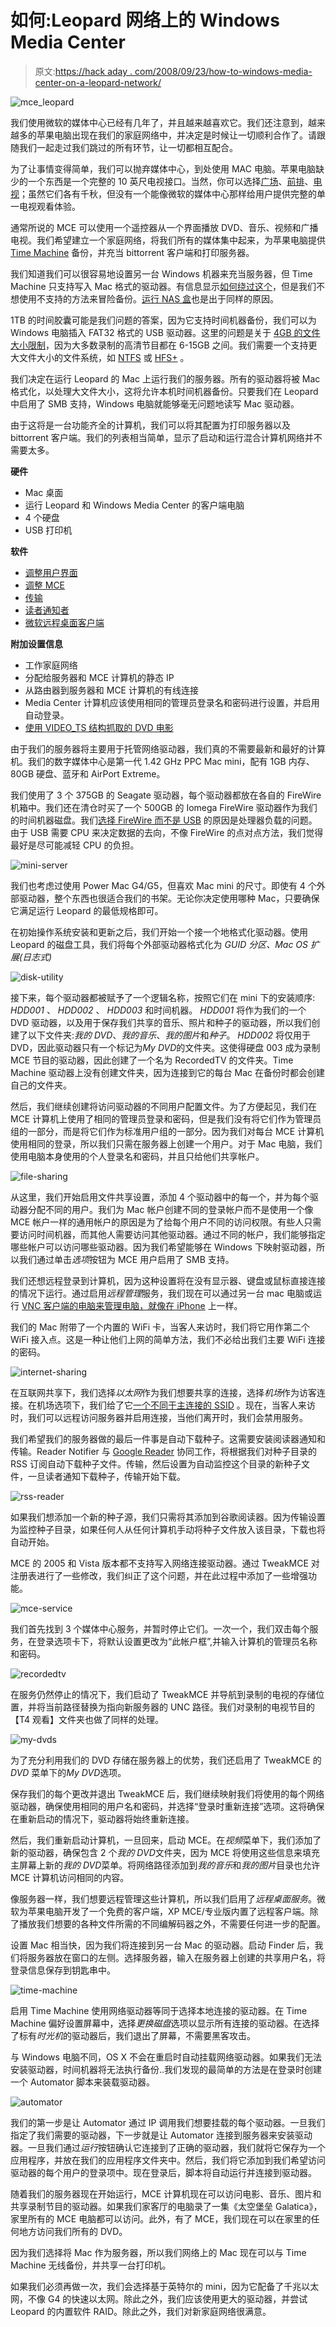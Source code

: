# 如何:Leopard 网络上的 Windows Media Center

> 原文:[https://hack aday . com/2008/09/23/how-to-windows-media-center-on-a-leopard-network/](https://hackaday.com/2008/09/23/how-to-windows-media-center-on-a-leopard-network/)

![](../Images/e5022d27dfb236826904f0a07c16ff74.png "mce_leopard")

我们使用微软的媒体中心已经有几年了，并且越来越喜欢它。我们还注意到，越来越多的苹果电脑出现在我们的家庭网络中，并决定是时候让一切顺利合作了。请跟随我们一起走过我们跳过的所有环节，让一切都相互配合。

为了让事情变得简单，我们可以抛弃媒体中心，到处使用 MAC 电脑。苹果电脑缺少的一个东西是一个完整的 10 英尺电视接口。当然，你可以选择[广场](http://elan.plexapp.com/)、[前排](http://en.wikipedia.org/wiki/Front_Row)、[电视](http://www.mahalo.com/Eyetv)；虽然它们各有千秋，但没有一个能像微软的媒体中心那样给用户提供完整的单一电视观看体验。

通常所说的 MCE 可以使用一个遥控器从一个界面播放 DVD、音乐、视频和广播电视。我们希望建立一个家庭网络，将我们所有的媒体集中起来，为苹果电脑提供 [Time Machine](http://www.apple.com/macosx/features/timemachine.html) 备份，并充当 bittorrent 客户端和打印服务器。

我们知道我们可以很容易地设置另一台 Windows 机器来充当服务器，但 Time Machine 只支持写入 Mac 格式的驱动器。有信息显示[如何绕过这个](http://www.macosxhints.com/article.php?story=20071028173642747)，但是我们不想使用不支持的方法来冒险备份。[运行 NAS 盒](http://hackaday.com/2008/07/05/hackit-network-attached-storage/)也是出于同样的原因。

1TB 的时间胶囊可能是我们问题的答案，因为它支持时间机器备份，我们可以为 Windows 电脑插入 FAT32 格式的 USB 驱动器。这里的问题是关于 [4GB 的文件大小限制](http://support.microsoft.com/default.aspx?scid=kb;en-us;314463)，因为大多数录制的高清节目都在 6-15GB 之间。我们需要一个支持更大文件大小的文件系统，如 [NTFS](http://en.wikipedia.org/wiki/NTFS) 或 [HFS+](http://en.wikipedia.org/wiki/HFS%2B) 。

我们决定在运行 Leopard 的 Mac 上运行我们的服务器。所有的驱动器将被 Mac 格式化，以处理大文件大小，这将允许本机时间机器备份。只要我们在 Leopard 中启用了 SMB 支持，Windows 电脑就能够毫无问题地读写 Mac 驱动器。

由于这将是一台功能齐全的计算机，我们可以将其配置为打印服务器以及 bittorrent 客户端。我们的列表相当简单，显示了启动和运行混合计算机网络并不需要太多。

**硬件**

*   Mac 桌面
*   运行 Leopard 和 Windows Media Center 的客户端电脑
*   4 个硬盘
*   USB 打印机

**软件**

*   [调整用户界面](http://www.microsoft.com/windowsxp/downloads/powertoys/xppowertoys.mspx)
*   [调整 MCE](http://www.microsoft.com/downloads/details.aspx?FamilyID=3400190A-511A-4A3A-9B89-524511A76F58&displaylang=en)
*   [传输](http://www.transmissionbt.com/)
*   [读者通知者](http://troelsbay.eu/software/reader)
*   [微软远程桌面客户端](http://www.microsoft.com/mac/products/remote-desktop/default.mspx)

**附加设置信息**

*   工作家庭网络
*   分配给服务器和 MCE 计算机的静态 IP
*   从路由器到服务器和 MCE 计算机的有线连接
*   Media Center 计算机应该使用相同的管理员登录名和密码进行设置，并启用自动登录。
*   [使用 VIDEO_TS 结构抓取的 DVD 电影](http://hackaday.com/2008/07/11/hackit-ripping-dvds/)

由于我们的服务器将主要用于托管网络驱动器，我们真的不需要最新和最好的计算机。我们的数字媒体中心是第一代 1.42 GHz PPC Mac mini，配有 1GB 内存、80GB 硬盘、蓝牙和 AirPort Extreme。

我们使用了 3 个 375GB 的 Seagate 驱动器，每个驱动器都放在各自的 FireWire 机箱中。我们还在清仓时买了一个 500GB 的 Iomega FireWire 驱动器作为我们的时间机器磁盘。我们[选择 FireWire 而不是 USB](http://en.wikipedia.org/wiki/USB#USB_compared_with_FireWire) 的原因是处理器负载的问题。由于 USB 需要 CPU 来决定数据的去向，不像 FireWire 的点对点方法，我们觉得最好是尽可能减轻 CPU 的负担。

![](../Images/e2d45bdcb92b765c14ca1131dc2d2fdb.png "mini-server")

我们也考虑过使用 Power Mac G4/G5，但喜欢 Mac mini 的尺寸。即使有 4 个外部驱动器，整个东西也很适合我们的书架。无论你决定使用哪种 Mac，只要确保它满足运行 Leopard 的最低规格即可。

在初始操作系统安装和更新之后，我们开始一个接一个地格式化驱动器。使用 Leopard 的磁盘工具，我们将每个外部驱动器格式化为 *GUID 分区、Mac OS 扩展(日志式)*

![](../Images/1d1d0cc150a8d95ee1030fc5fabdabc4.png "disk-utility")

接下来，每个驱动器都被赋予了一个逻辑名称，按照它们在 mini 下的安装顺序: *HDD001* 、 *HDD002* 、 *HDD003* 和时间机器。 *HDD001* 将作为我们的一个 DVD 驱动器，以及用于保存我们共享的音乐、照片和种子的驱动器，所以我们创建了以下文件夹:*我的 DVD*、*我的音乐*、*我的图片*和*种子*。 *HDD002* 将仅用于 DVD，因此驱动器只有一个标记为*My DVD*的文件夹。这使得硬盘 003 成为录制 MCE 节目的驱动器，因此创建了一个名为 RecordedTV 的文件夹。Time Machine 驱动器上没有创建文件夹，因为连接到它的每台 Mac 在备份时都会创建自己的文件夹。

然后，我们继续创建将访问驱动器的不同用户配置文件。为了方便起见，我们在 MCE 计算机上使用了相同的管理员登录和密码，但是我们没有将它们作为管理员组的一部分，而是将它们作为标准用户组的一部分。因为我们对每台 MCE 计算机使用相同的登录，所以我们只需在服务器上创建一个用户。对于 Mac 电脑，我们使用电脑本身使用的个人登录名和密码，并且只给他们共享帐户。

![](../Images/dfd2c84e0d9057a38ffc767255a832dd.png "file-sharing")

从这里，我们开始启用文件共享设置，添加 4 个驱动器中的每一个，并为每个驱动器分配不同的用户。我们为 Mac 帐户创建不同的登录帐户而不是使用一个像 MCE 帐户一样的通用帐户的原因是为了给每个用户不同的访问权限。有些人只需要访问时间机器，而其他人需要访问其他驱动器。通过不同的帐户，我们能够指定哪些帐户可以访问哪些驱动器。因为我们希望能够在 Windows 下映射驱动器，所以我们通过单击*选项*按钮为 MCE 用户启用了 SMB 支持。

我们还想远程登录到计算机，因为这种设置将在没有显示器、键盘或鼠标直接连接的情况下运行。通过启用*远程管理*服务，我们现在可以通过另一台 mac 电脑或运行 [VNC 客户端的电脑来管理电脑，就像在 iPhone](http://www.mochasoft.dk/iphone_vnc.htm) 上一样。

我们的 Mac 附带了一个内置的 WiFi 卡，当客人来访时，我们将它用作第二个 WiFi 接入点。这是一种让他们上网的简单方法，我们不必给出我们主要 WiFi 连接的密码。

![](../Images/ea6ffc907f19961929c301a4e6021aa7.png "internet-sharing")

在互联网共享下，我们选择*以太网*作为我们想要共享的连接，选择*机场*作为访客连接。在机场选项下，我们给了它[一个不同于主连接的 SSID](http://en.wikipedia.org/wiki/SSID) 。现在，当客人来访时，我们可以远程访问服务器并启用连接，当他们离开时，我们会禁用服务。

我们希望我们的服务器做的最后一件事是自动下载种子。这需要安装阅读器通知和传输。Reader Notifier 与 [Google Reader](http://www.mahalo.com/Google_Reader) 协同工作，将根据我们对种子目录的 RSS 订阅自动下载种子文件。传输，然后设置为自动监控这个目录的新种子文件，一旦读者通知下载种子，传输开始下载。

![](../Images/18b947e508b5a67436b3b7970c68f0f8.png "rss-reader")

如果我们想添加一个新的种子源，我们只需将其添加到谷歌阅读器。因为传输设置为监控种子目录，如果任何人从任何计算机手动将种子文件放入该目录，下载也将自动开始。

MCE 的 2005 和 Vista 版本都不支持写入网络连接驱动器。通过 TweakMCE 对注册表进行了一些修改，我们纠正了这个问题，并在此过程中添加了一些增强功能。

![](../Images/251fe50f15f418386f40ad4bd0aeec45.png "mce-service")

我们首先找到 3 个媒体中心服务，并暂时停止它们。一次一个，我们双击每个服务，在登录选项卡下，将默认设置更改为“此帐户框”,并输入计算机的管理员名称和密码。

![](../Images/09bc91c34273ab6a9a2c5e0f6621a09b.png "recordedtv")

在服务仍然停止的情况下，我们启动了 TweakMCE 并导航到录制的电视的存储位置，并将当前路径替换为指向新服务器的 UNC 路径。我们对录制的电视节目的【T4 观看】文件夹也做了同样的处理。

![](../Images/509a4174a7c6f5c19ee87e0a0fd9c8d1.png "my-dvds")

为了充分利用我们的 DVD 存储在服务器上的优势，我们还启用了 TweakMCE 的 *DVD* 菜单下的*My DVD*选项。

保存我们的每个更改并退出 TweakMCE 后，我们继续映射我们将使用的每个网络驱动器，确保使用相同的用户名和密码，并选择“登录时重新连接”选项。这将确保在重新启动的情况下，驱动器将始终重新连接。

然后，我们重新启动计算机，一旦回来，启动 MCE。在*视频*菜单下，我们添加了新的驱动器，确保包含 2 个*我的 DVD*文件夹，因为 MCE 将使用这些信息来填充主屏幕上新的*我的 DVD*菜单。将网络路径添加到*我的音乐*和*我的图片*目录也允许 MCE 计算机访问相同的内容。

像服务器一样，我们想要远程管理这些计算机，所以我们启用了*远程桌面服务*。微软为苹果电脑开发了一个免费的客户端，XP MCE/专业版内置了远程客户端。除了播放我们想要的各种文件所需的不同编解码器之外，不需要任何进一步的配置。

设置 Mac 相当快，因为我们将连接到另一台 Mac 的驱动器。启动 Finder 后，我们将服务器放在窗口的左侧。选择服务器，输入在服务器上创建的共享用户名，将登录信息保存到钥匙串中。

![](../Images/c43b0adb07f1c3dbae76681cb91018ff.png "time-machine")

启用 Time Machine 使用网络驱动器等同于选择本地连接的驱动器。在 Time Machine 偏好设置屏幕中，选择*更换磁盘*选项以显示所有连接的驱动器。在选择了标有*时光机*的驱动器后，我们退出了屏幕，不需要黑客攻击。

与 Windows 电脑不同，OS X 不会在重启时自动挂载网络驱动器。如果我们无法安装驱动器，时间机器将无法执行备份..我们发现的最简单的方法是在登录时创建一个 Automator 脚本来装载驱动器。

![](../Images/1b3a3cb548453be6e7cd5e58fd76b1b9.png "automator")

我们的第一步是让 Automator 通过 IP 调用我们想要挂载的每个驱动器。一旦我们指定了我们需要的驱动器，下一步就是让 Automator 连接到服务器来安装驱动器。一旦我们通过*运行*按钮确认它连接到了正确的驱动器，我们就将它保存为一个应用程序，并放在我们的应用程序文件夹中。然后，我们将它添加到我们希望访问驱动器的每个用户的登录项中。现在登录后，脚本将自动运行并连接到驱动器。

随着我们的服务器现在开始运行，MCE 计算机现在可以访问电影、音乐、图片和共享录制节目的驱动器。如果我们家客厅的电脑录了一集《太空堡垒 Galatica》，家里所有的 MCE 电脑都可以访问。此外，有了 MCE，我们现在可以在家里的任何地方访问我们所有的 DVD。

因为我们选择将 Mac 作为服务器，所以我们网络上的 Mac 现在可以与 Time Machine 无线备份，并共享一台打印机。

如果我们必须再做一次，我们会选择基于英特尔的 mini，因为它配备了千兆以太网，不像 G4 的快速以太网。除此之外，我们应该使用更大的驱动器，并尝试 Leopard 的内置软件 RAID。除此之外，我们对新家庭网络很满意。